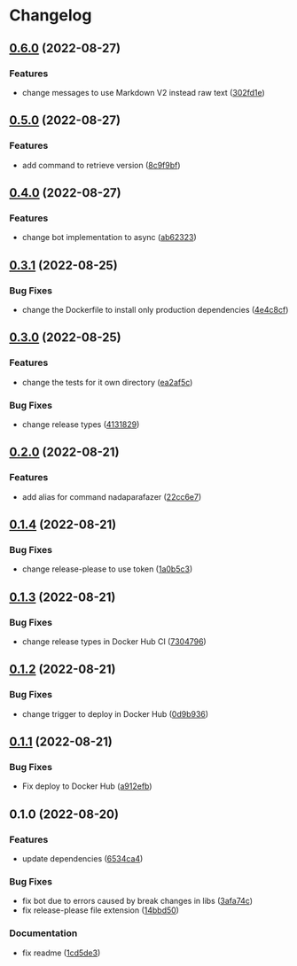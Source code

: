 # Changelog

## [0.6.0](https://github.com/lucaspolo/redditbot/compare/v0.5.0...v0.6.0) (2022-08-27)


### Features

* change messages to use Markdown V2 instead raw text ([302fd1e](https://github.com/lucaspolo/redditbot/commit/302fd1e51125266ba3988e8e788c03950e30bc23))

## [0.5.0](https://github.com/lucaspolo/redditbot/compare/v0.4.0...v0.5.0) (2022-08-27)


### Features

* add command to retrieve version ([8c9f9bf](https://github.com/lucaspolo/redditbot/commit/8c9f9bf8210ecd3683be2aced102af0b2820ba17))

## [0.4.0](https://github.com/lucaspolo/redditbot/compare/v0.3.1...v0.4.0) (2022-08-27)


### Features

* change bot implementation to async ([ab62323](https://github.com/lucaspolo/redditbot/commit/ab6232361c4820605a6ad15b19da8a8e1ee09602))

## [0.3.1](https://github.com/lucaspolo/redditbot/compare/v0.3.0...v0.3.1) (2022-08-25)


### Bug Fixes

* change the Dockerfile to install only production dependencies ([4e4c8cf](https://github.com/lucaspolo/redditbot/commit/4e4c8cfaa1a12562a809c186e0f240d1b9ba08ac))

## [0.3.0](https://github.com/lucaspolo/redditbot/compare/v0.2.0...v0.3.0) (2022-08-25)


### Features

* change the tests for it own directory ([ea2af5c](https://github.com/lucaspolo/redditbot/commit/ea2af5cb658c64818f0b5e438d6b7376da19303c))


### Bug Fixes

* change release types ([4131829](https://github.com/lucaspolo/redditbot/commit/41318296528c4f1814b115185ffe70f1923c00d2))

## [0.2.0](https://github.com/lucaspolo/redditbot/compare/v0.1.4...v0.2.0) (2022-08-21)


### Features

* add alias for command nadaparafazer ([22cc6e7](https://github.com/lucaspolo/redditbot/commit/22cc6e74d1e17cb5166585dfa447587b0d87767d))

## [0.1.4](https://github.com/lucaspolo/redditbot/compare/v0.1.3...v0.1.4) (2022-08-21)


### Bug Fixes

* change release-please to use token ([1a0b5c3](https://github.com/lucaspolo/redditbot/commit/1a0b5c32522a89eb117e0cb45ab0c9da2c63993c))

## [0.1.3](https://github.com/lucaspolo/redditbot/compare/v0.1.2...v0.1.3) (2022-08-21)


### Bug Fixes

* change release types in Docker Hub CI ([7304796](https://github.com/lucaspolo/redditbot/commit/7304796cf30f9a5dcb95be5b43a79242b9b61c87))

## [0.1.2](https://github.com/lucaspolo/redditbot/compare/v0.1.1...v0.1.2) (2022-08-21)


### Bug Fixes

* change trigger to deploy in Docker Hub ([0d9b936](https://github.com/lucaspolo/redditbot/commit/0d9b936043c46e070e9af4f1f36b55bbe97ccf98))

## [0.1.1](https://github.com/lucaspolo/redditbot/compare/v0.1.0...v0.1.1) (2022-08-21)


### Bug Fixes

* Fix deploy to Docker Hub ([a912efb](https://github.com/lucaspolo/redditbot/commit/a912efbbee4c188064e811688c90c81b4582bb41))

## 0.1.0 (2022-08-20)


### Features

* update dependencies ([6534ca4](https://github.com/lucaspolo/redditbot/commit/6534ca4b1e7a1b7e477cca227c24ab6b93c8f1a2))


### Bug Fixes

* fix bot due to errors caused by break changes in libs ([3afa74c](https://github.com/lucaspolo/redditbot/commit/3afa74cd37a6a7be4b88d982c04ea1d93d3ae593))
* fix release-please file extension ([14bbd50](https://github.com/lucaspolo/redditbot/commit/14bbd501daa206e243473dbc150e77ad7ec40203))


### Documentation

* fix readme ([1cd5de3](https://github.com/lucaspolo/redditbot/commit/1cd5de3da6b1c054385eade0f3ac559cd15445e2))
